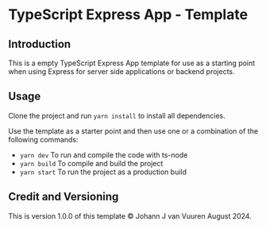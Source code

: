 # TypeScript Express App - Template

## Introduction

This is a empty TypeScript Express App template for use as a starting point 
when using Express for server side applications or backend projects.  

## Usage

Clone the project and run `yarn install` to install all dependencies.  

Use the template as a starter point and then use one or a combination of the following commands:  

- `yarn dev` To run and compile the code with ts-node
- `yarn build` To compile and build the project
- `yarn start` To run the project as a production build

## Credit and Versioning

This is version 1.0.0 of this template &copy; Johann J van Vuuren August 2024. 
